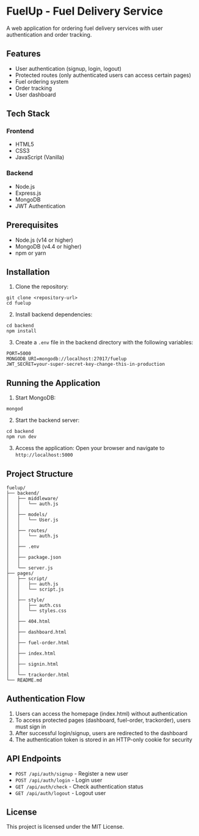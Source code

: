 # FuelUp - Fuel Delivery Service

A web application for ordering fuel delivery services with user authentication and order tracking.

## Features

- User authentication (signup, login, logout)
- Protected routes (only authenticated users can access certain pages)
- Fuel ordering system
- Order tracking
- User dashboard

## Tech Stack

### Frontend
- HTML5
- CSS3
- JavaScript (Vanilla)

### Backend
- Node.js
- Express.js
- MongoDB
- JWT Authentication

## Prerequisites

- Node.js (v14 or higher)
- MongoDB (v4.4 or higher)
- npm or yarn

## Installation

1. Clone the repository:
```
git clone <repository-url>
cd fuelup
```

2. Install backend dependencies:
```
cd backend
npm install
```

3. Create a `.env` file in the backend directory with the following variables:
```
PORT=5000
MONGODB_URI=mongodb://localhost:27017/fuelup
JWT_SECRET=your-super-secret-key-change-this-in-production
```

## Running the Application

1. Start MongoDB:
```
mongod
```

2. Start the backend server:
```
cd backend
npm run dev
```

3. Access the application:
Open your browser and navigate to `http://localhost:5000`

## Project Structure

```
fuelup/
├── backend/
│   ├── middleware/
│   │   └── auth.js
│   │   
│   ├── models/
│   │   └── User.js
│   │   
│   ├── routes/
│   │   └── auth.js
│   │   
│   ├── .env
│   │   
│   ├── package.json
│   │   
│   └── server.js
├── pages/
│   ├── script/
│   │   ├── auth.js
│   │   └── script.js
│   │   
│   ├── style/
│   │   ├── auth.css
│   │   └── styles.css
│   │   
│   ├── 404.html
│   │   
│   ├── dashboard.html
│   │   
│   ├── fuel-order.html
│   │   
│   ├── index.html
│   │   
│   ├── signin.html
│   │   
│   └── trackorder.html
└── README.md
```

## Authentication Flow

1. Users can access the homepage (index.html) without authentication
2. To access protected pages (dashboard, fuel-order, trackorder), users must sign in
3. After successful login/signup, users are redirected to the dashboard
4. The authentication token is stored in an HTTP-only cookie for security

## API Endpoints

- `POST /api/auth/signup` - Register a new user
- `POST /api/auth/login` - Login user
- `GET /api/auth/check` - Check authentication status
- `GET /api/auth/logout` - Logout user

## License

This project is licensed under the MIT License. 